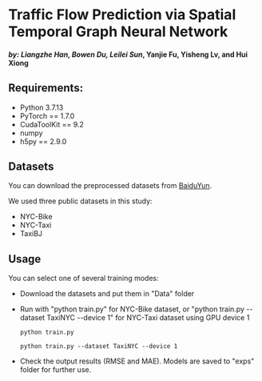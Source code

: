 # Traffic Flow Prediction via Spatial Temporal Graph Neural Network 
#### *by: Liangzhe Han, Bowen Du, Leilei Sun*, Yanjie Fu, Yisheng Lv, and Hui Xiong


## Requirements:
- Python 3.7.13
- PyTorch == 1.7.0
- CudaToolKit == 9.2
- numpy
- h5py == 2.9.0

## Datasets
You can download the preprocessed datasets from [BaiduYun](https://pan.baidu.com/s/1WFhTG5KqIzJ-UzB3SmNKOQ?pwd=hm21). 

We used three public datasets in this study:
- NYC-Bike
- NYC-Taxi
- TaxiBJ

## Usage 
You can select one of several training modes:
 - Download the datasets and put them in "Data" folder

 - Run with "python train.py" for NYC-Bike dataset, or "python train.py --dataset TaxiNYC --device 1" for NYC-Taxi dataset using GPU device 1

   ```
   python train.py
   ```

   ```
   python train.py --dataset TaxiNYC --device 1
   ```

 - Check the output results (RMSE and MAE). Models are saved to "exps" folder for further use.

